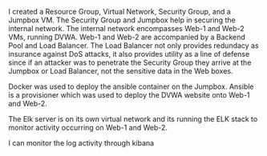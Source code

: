 I created a Resource Group, Virtual Network, Security Group, and a Jumpbox VM. The Security Group and Jumpbox help in securing the internal network. The internal network encompasses Web-1 and Web-2 VMs, running DVWA. Web-1 and Web-2 are accompanied by a Backend Pool and Load Balancer. The Load Balancer not only provides redundacy as insurance against DoS attacks, it also provides utility as a line of defense since if an attacker was to penetrate the Security Group they arrive at the Jumpbox or Load Balancer, not the sensitive data in the Web boxes. 

Docker was used to deploy the ansible container on the Jumpbox. Ansible is a provisioner which was used to deploy the DVWA website onto Web-1 and Web-2.

The Elk server is on its own virtual network and its running the ELK stack to monitor activity occurring on Web-1 and Web-2.

I can monitor the log activity through kibana 
